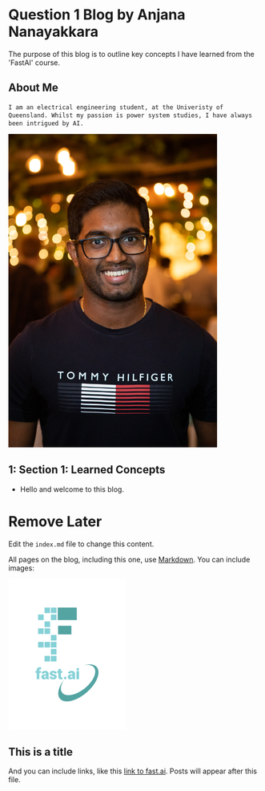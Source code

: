 # Question 1 Blog by Anjana Nanayakkara
The purpose of this blog is to outline key concepts I have learned from the 'FastAI' course.

<!-----------------------------------------------------------
                     (Section about myself) 
  ---------------------------------------------------------->
## **About Me**
    I am an electrical engineering student, at the Univeristy of Queensland. Whilst my passion is power system studies, I have always been intrigued by AI. 

<!---(Photo of myself) -->
<img src="images/AnjanaNanayakkara.jpg" width="417" height="625">

<!-----------------------------------------------------------
                         SECTION 1
  ---------------------------------------------------------->
## **1: Section 1: Learned Concepts**
* Hello and welcome to this blog. 






# Remove Later

Edit the `index.md` file to change this content. 

All pages on the blog, including this one, use [Markdown](https://guides.github.com/features/mastering-markdown/). You can include images:

![Image of fast.ai logo](images/logo.png)

## This is a title

And you can include links, like this [link to fast.ai](https://www.fast.ai). Posts will appear after this file. 
